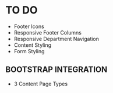 # TO DO #

* Footer Icons
* Responsive Footer Columns
* Responsive Department Navigation
* Content Styling
* Form Styling

## BOOTSTRAP INTEGRATION ##

* 3 Content Page Types